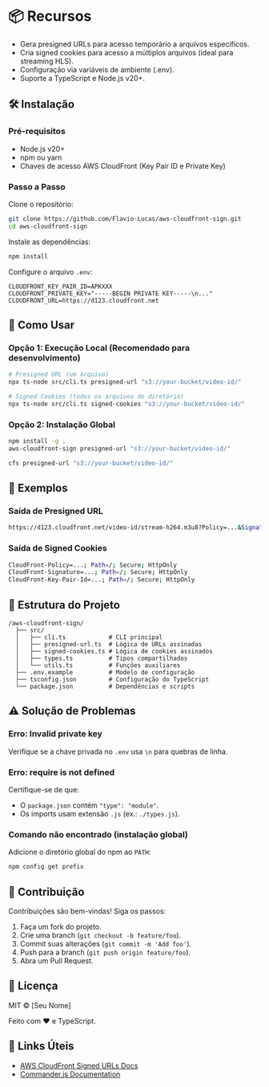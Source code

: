 # 📦 Recursos

- Gera presigned URLs para acesso temporário a arquivos específicos.
- Cria signed cookies para acesso a múltiplos arquivos (ideal para streaming HLS).
- Configuração via variáveis de ambiente (.env).
- Suporte a TypeScript e Node.js v20+.

## 🛠 Instalação

### Pré-requisitos

- Node.js v20+
- npm ou yarn
- Chaves de acesso AWS CloudFront (Key Pair ID e Private Key)

### Passo a Passo

Clone o repositório:

```bash
git clone https://github.com/Flavio-Lucas/aws-cloudfront-sign.git
cd aws-cloudfront-sign
```

Instale as dependências:

```bash
npm install
```

Configure o arquivo `.env`:

```env
CLOUDFRONT_KEY_PAIR_ID=APKXXX
CLOUDFRONT_PRIVATE_KEY="-----BEGIN PRIVATE KEY-----\n..."
CLOUDFRONT_URL=https://d123.cloudfront.net
```

## 🚀 Como Usar

### Opção 1: Execução Local (Recomendado para desenvolvimento)

```bash
# Presigned URL (um arquivo)
npx ts-node src/cli.ts presigned-url "s3://your-bucket/video-id/"

# Signed Cookies (todos os arquivos do diretório)
npx ts-node src/cli.ts signed-cookies "s3://your-bucket/video-id/"
```

### Opção 2: Instalação Global

```bash
npm install -g .
aws-cloudfront-sign presigned-url "s3://your-bucket/video-id/"
```

```bash
cfs presigned-url "s3://your-bucket/video-id/"
```

## 📌 Exemplos

### Saída de Presigned URL

```bash
https://d123.cloudfront.net/video-id/stream-h264.m3u8?Policy=...&Signature=...&Key-Pair-Id=...
```

### Saída de Signed Cookies

```bash
CloudFront-Policy=...; Path=/; Secure; HttpOnly
CloudFront-Signature=...; Path=/; Secure; HttpOnly
CloudFront-Key-Pair-Id=...; Path=/; Secure; HttpOnly
```

## 🧩 Estrutura do Projeto

```
/aws-cloudfront-sign/
  ├── src/
  │   ├── cli.ts            # CLI principal
  │   ├── presigned-url.ts  # Lógica de URLs assinadas
  │   ├── signed-cookies.ts # Lógica de cookies assinados
  │   ├── types.ts          # Tipos compartilhados
  │   └── utils.ts          # Funções auxiliares
  ├── .env.example          # Modelo de configuração
  ├── tsconfig.json         # Configuração do TypeScript
  └── package.json          # Dependências e scripts
```

## ⚠️ Solução de Problemas

### Erro: Invalid private key
Verifique se a chave privada no `.env` usa `\n` para quebras de linha.

### Erro: require is not defined
Certifique-se de que:

- O `package.json` contém `"type": "module"`.
- Os imports usam extensão `.js` (ex.: `./types.js`).

### Comando não encontrado (instalação global)
Adicione o diretório global do npm ao `PATH`:

```bash
npm config get prefix
```

## 🤝 Contribuição

Contribuições são bem-vindas! Siga os passos:

1. Faça um fork do projeto.
2. Crie uma branch (`git checkout -b feature/foo`).
3. Commit suas alterações (`git commit -m 'Add foo'`).
4. Push para a branch (`git push origin feature/foo`).
5. Abra um Pull Request.

## 📄 Licença

MIT © [Seu Nome]

Feito com ❤️ e TypeScript.

## 🔗 Links Úteis

- [AWS CloudFront Signed URLs Docs](https://docs.aws.amazon.com/AmazonCloudFront/latest/DeveloperGuide/private-content-signed-urls.html)
- [Commander.js Documentation](https://github.com/tj/commander.js)

